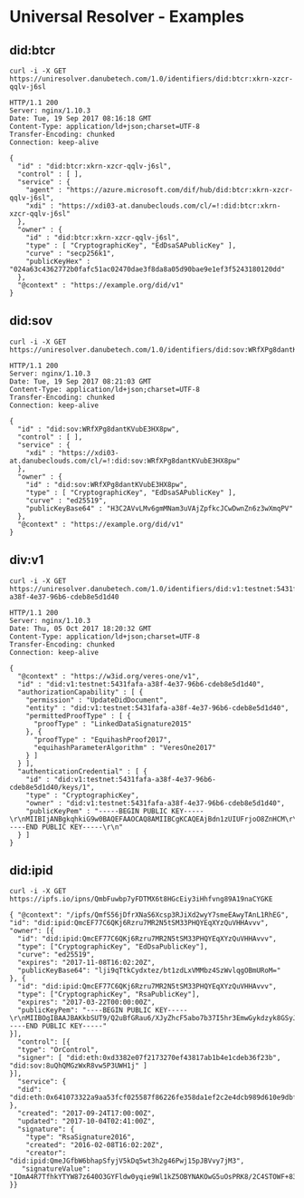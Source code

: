 # Universal Resolver - Examples

## did:btcr

	curl -i -X GET  https://uniresolver.danubetech.com/1.0/identifiers/did:btcr:xkrn-xzcr-qqlv-j6sl

	HTTP/1.1 200 
	Server: nginx/1.10.3
	Date: Tue, 19 Sep 2017 08:16:18 GMT
	Content-Type: application/ld+json;charset=UTF-8
	Transfer-Encoding: chunked
	Connection: keep-alive
	
	{
	  "id" : "did:btcr:xkrn-xzcr-qqlv-j6sl",
	  "control" : [ ],
	  "service" : {
	    "agent" : "https://azure.microsoft.com/dif/hub/did:btcr:xkrn-xzcr-qqlv-j6sl",
	    "xdi" : "https://xdi03-at.danubeclouds.com/cl/=!:did:btcr:xkrn-xzcr-qqlv-j6sl"
	  },
	  "owner" : {
	    "id" : "did:btcr:xkrn-xzcr-qqlv-j6sl",
	    "type" : [ "CryptographicKey", "EdDsaSAPublicKey" ],
	    "curve" : "secp256k1",
	    "publicKeyHex" : "024a63c4362772b0fafc51ac02470dae3f8da8a05d90bae9e1ef3f5243180120dd"
	  },
	  "@context" : "https://example.org/did/v1"
	}

## did:sov

	curl -i -X GET  https://uniresolver.danubetech.com/1.0/identifiers/did:sov:WRfXPg8dantKVubE3HX8pw

	HTTP/1.1 200 
	Server: nginx/1.10.3
	Date: Tue, 19 Sep 2017 08:21:03 GMT
	Content-Type: application/ld+json;charset=UTF-8
	Transfer-Encoding: chunked
	Connection: keep-alive
	
	{
	  "id" : "did:sov:WRfXPg8dantKVubE3HX8pw",
	  "control" : [ ],
	  "service" : {
	    "xdi" : "https://xdi03-at.danubeclouds.com/cl/=!:did:sov:WRfXPg8dantKVubE3HX8pw"
	  },
	  "owner" : {
	    "id" : "did:sov:WRfXPg8dantKVubE3HX8pw",
	    "type" : [ "CryptographicKey", "EdDsaSAPublicKey" ],
	    "curve" : "ed25519",
	    "publicKeyBase64" : "H3C2AVvLMv6gmMNam3uVAjZpfkcJCwDwnZn6z3wXmqPV"
	  },
	  "@context" : "https://example.org/did/v1"
	}

## div:v1
	
	curl -i -X GET  https://uniresolver.danubetech.com/1.0/identifiers/did:v1:testnet:5431fafa-a38f-4e37-96b6-cdeb8e5d1d40

	HTTP/1.1 200 
	Server: nginx/1.10.3
	Date: Thu, 05 Oct 2017 18:20:32 GMT
	Content-Type: application/ld+json;charset=UTF-8
	Transfer-Encoding: chunked
	Connection: keep-alive
	
	{
	  "@context" : "https://w3id.org/veres-one/v1",
	  "id" : "did:v1:testnet:5431fafa-a38f-4e37-96b6-cdeb8e5d1d40",
	  "authorizationCapability" : [ {
	    "permission" : "UpdateDidDocument",
	    "entity" : "did:v1:testnet:5431fafa-a38f-4e37-96b6-cdeb8e5d1d40",
	    "permittedProofType" : [ {
	      "proofType" : "LinkedDataSignature2015"
	    }, {
	      "proofType" : "EquihashProof2017",
	      "equihashParameterAlgorithm" : "VeresOne2017"
	    } ]
	  } ],
	  "authenticationCredential" : [ {
	    "id" : "did:v1:testnet:5431fafa-a38f-4e37-96b6-cdeb8e5d1d40/keys/1",
	    "type" : "CryptographicKey",
	    "owner" : "did:v1:testnet:5431fafa-a38f-4e37-96b6-cdeb8e5d1d40",
	    "publicKeyPem" : "-----BEGIN PUBLIC KEY-----\r\nMIIBIjANBgkqhkiG9w0BAQEFAAOCAQ8AMIIBCgKCAQEAjBdn1zUIUFrjoO8ZnHCM\r\nrvvNIoruTW8e5stPJ2Zv8Py0RJiO6N4d/pr3L7AptWo4RDt6kI/KF6iBf8BFiRr/\r\nJw+/ZF8N9r2rXzLuE+P/foQwi5SC51/vKa3STptGc8sRvx5T3++gcIMu6jS0JExZ\r\nasYS3Gw75szL4mRpxXxJOSQwSS5nmPZljMxc9A/SML0vLN0zxuUHjoUXUdRGltfu\r\nzI8lqTvIP2aVSFO8zyAAXCDzky6IFNncSfh3d8PdMYLB2n9yoR8WATO5P+M6jFx3\r\nNSOJ6n/Tv18kYg5oe0BFokhEJEbsXrqjPdi/5oij6HOZQJBw6UfbKW2zDKf0JYNc\r\n4wIDAQAB\r\n-----END PUBLIC KEY-----\r\n"
	  } ]
	}

## did:ipid 

	curl -i -X GET  https://ipfs.io/ipns/QmbFuwbp7yFDTMX6t8HGcEiy3iHhfvng89A19naCYGKE
	
	{ "@context": "/ipfs/QmfS56jDfrXNaS6Xcsp3RJiXd2wyY7smeEAwyTAnL1RhEG",
	"id": "did:ipid:QmcEF77C6QKj6Rzru7MR2N5tSM33PHQYEqXYzQuVHHAvvv",
	"owner": [{ 
	  "id": "did:ipid:QmcEF77C6QKj6Rzru7MR2N5tSM33PHQYEqXYzQuVHHAvvv",
	  "type": ["CryptographicKey", "EdDsaPublicKey"],
	  "curve": "ed25519",
	  "expires": "2017-11-08T16:02:20Z",
	  "publicKeyBase64": "lji9qTtkCydxtez/bt1zdLxVMMbz4SzWvlqgOBmURoM="
	}, {
	  "id": "did:ipid:QmcEF77C6QKj6Rzru7MR2N5tSM33PHQYEqXYzQuVHHAvvv",
	  "type": ["CryptographicKey", "RsaPublicKey"],
	  "expires": "2017-03-22T00:00:00Z",
	  "publicKeyPem": "----BEGIN PUBLIC KEY-----\r\nMIIBOgIBAAJBAKkbSUT9/Q2uBfGRau6/XJyZhcF5abo7b37I5hr3EmwGykdzyk8GSyJK3TOrjyl0sdJsGbFmgQaRyV\r\n-----END PUBLIC KEY-----"
	}],
	  "control": [{
	  "type": "OrControl",
	  "signer": [ "did:eth:0xd3382e07f2173270ef43817ab1b4e1cdeb36f23b", "did:sov:8uQhQMGzWxR8vw5P3UWH1j" ]
	}],
	  "service": {
	  "did": "did:eth:0x641073322a9aa53fcf025587f86226fe358da1ef2c2e4dcb989d610e9dbf6b9a",
	},
	  "created": "2017-09-24T17:00:00Z",
	  "updated": "2017-10-04T02:41:00Z",
	  "signature": {
	    "type": "RsaSignature2016",
	    "created": "2016-02-08T16:02:20Z",
	    "creator": "did:ipid:QmeJGfbW6bhapSfyjV5kDq5wt3h2g46Pwj15pJBVvy7jM3",
	   "signatureValue": "IOmA4R7TfhkYTYW87z640O3GYFldw0yqie9Wl1kZ5OBYNAKOwG5uOsPRK8/2C4STOWF+83cMcbZ3CBMq2/gi25s="
	}}